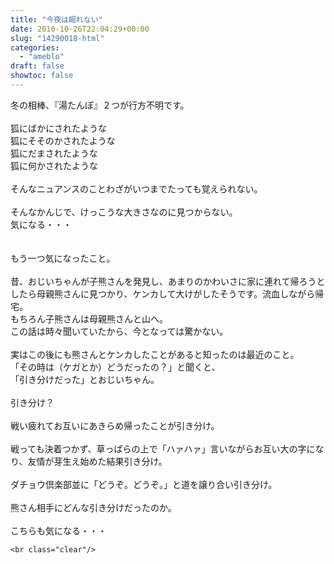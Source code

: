 ```yaml
---
title: "今夜は眠れない"
date: 2010-10-26T22:04:29+00:00
slug: "14290018-html"
categories:
  - "ameblo"
draft: false
showtoc: false
---
```

冬の相棒、『湯たんぽ』２つが行方不明です。<br/>
<br/>
狐にばかにされたような<br/>
狐にそそのかされたような<br/>
狐にだまされたような<br/>
狐に何かされたような<br/>
<br/>
そんなニュアンスのことわざがいつまでたっても覚えられない。<br/>
<br/>
そんなかんじで、けっこうな大きさなのに見つからない。<br/>
気になる・・・<br/>
<br/>
<br/>
もう一つ気になったこと。<br/>
<br/>
昔、おじいちゃんが子熊さんを発見し、あまりのかわいさに家に連れて帰ろうとしたら母親熊さんに見つかり、ケンカして大けがしたそうです。流血しながら帰宅。<br/>
もちろん子熊さんは母親熊さんと山へ。<br/>
この話は時々聞いていたから、今となっては驚かない。<br/>
<br/>
実はこの後にも熊さんとケンカしたことがあると知ったのは最近のこと。<br/>
「その時は（ケガとか）どうだったの？」と聞くと、<br/>
「引き分けだった」とおじいちゃん。<br/>
<br/>
引き分け？<br/>
<br/>
戦い疲れてお互いにあきらめ帰ったことが引き分け。<br/>
<br/>
戦っても決着つかず、草っぱらの上で「ハァハァ」言いながらお互い大の字になり、友情が芽生え始めた結果引き分け。<br/>
<br/>
ダチョウ倶楽部並に「どうぞ。どうぞ。」と道を譲り合い引き分け。<br/>
<br/>
熊さん相手にどんな引き分けだったのか。<br/>
<br/>
こちらも気になる・・・

    <br class="clear"/>